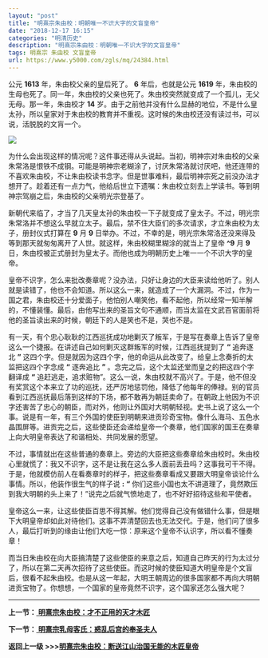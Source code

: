 ```yaml
---
layout: "post"
title: "明熹宗朱由校：明朝唯一不识大字的文盲皇帝"
date: "2018-12-17 16:15"
categories: "明清历史"
description: "明熹宗朱由校：明朝唯一不识大字的文盲皇帝"
tags: 明熹宗 朱由校 文盲皇帝
url: https://www.y5000.com/zgls/mq/24384.html
---
```






公元 **1613** 年，朱由校父亲的皇后死了。 **6** 年后，也就是公元 **1619**
年，朱由校的生母也死了。同一年，朱由校的父亲也死了。朱由校突然就变成了一个孤儿，无父无母。那一年，朱由校才 **14**
岁。由于之前他并没有什么显赫的地位，不是什么皇太孙，所以皇家对于朱由校的教育并不重视。这时候的朱由校还没有读过书，可以说，活脱脱的文肓一个。

![](https://img.y5000.com/uploads/allimg/170727/12-1FHG519155M.jpg)

为什么会出现这样的情况呢？这件事还得从头说起。当初，明神宗对朱由校的父亲朱常洛是恨铁不成钢。可能是明神宗老糊涂了，讨厌朱常洛就讨厌吧，他还连带的不喜欢朱由校，不让朱由校读书念字。但是世事难料，最后明神宗死之前没办法才想开了。趁着还有一点力气，他给后世立下遗嘱：朱由校立刻去上学读书。等到明神宗驾崩之后，朱由校的父亲明光宗登基了。

新朝代来临了，才当了几天皇太孙的朱由校一下子就变成了皇太子。不过，明光宗朱常洛并不想这么早就立太子。最后，禁不住大臣们的多次请求，才立朱由校为太子，册封仪式打算在
**9** 月 **9** 日举办。不过，不幸的是，明光宗朱常洛还没来得及等到那天就匆匆离开了人世。就这样，朱由校糊里糊涂的就当上了皇帝 **^9** 月
**9** 日，朱由校被正式册封为皇太子。而他也成为明朝历史上唯一一个不识大字的皇帝。

皇帝不识字，怎么来批改奏章呢？没办法，只好让身边的大臣来读给他听了。别人就是读错了，他也不会知道。所以这么一来，就造成了一个大漏洞。不过，作为一国之君，朱由校还十分爱面子，他怕别人嘲笑他，看不起他，所以经常一知半解的，不懂装懂。最后，由他写出来的圣旨文句不通顺，而当太监在文武百官面前将他的圣旨读出来的时候，朝廷下的人是笑也不是，哭也不是。

有一天，有个忠心耿耿的江西巡抚成功地剿灭了叛军，于是写在奏章上告诉了皇帝这么一个捷报。在讲述自己如何剿灭这群叛军的时候，江西巡抚提到了 **“** 追奔逐北
**”** 这四个字。但是就因为这四个字，他的命运从此改变了。给皇上念奏折的太监把这四个字念成 **“** 逐奔追比 **”**
。念完之后，这个太监还堂而皇之的把这四个字翻译成 **“**
追赶逃走，追求赃物”。这么一说，朱由校就不高兴了。于是，他不但没有奖赏这个本来立了功的巡抚，还严厉地惩罚他，降低了他每年的俸禄。别的官员看到江西巡抚最后落到这样的下场，都不敢再为朝廷卖命了。在朝政上他因为不识字还害苦了忠心的朝臣，而对外，他则让外国对大明朝轻视。史书上说了这么一个事。说是有一年，有三个外国的使臣到明朝来进贡珍奇宝物。像什么海马、五色水晶围屏等。进贡完之后，这些使臣还会递给皇帝一个奏章，他们国家的国王在奏章上向大明皇帝表达了和谐相处、共同发展的愿望。

不过，事情就出在这些普通的奏章上。旁边的大臣把这些奏章给朱由校时。朱由校心里就慌了：我又不识字，这不是让我在这么多人面前丢丑吗？这事我可干不得。于是，他就模仿前人在看奏章时的样子，把这些奏章看成又要跟大明皇帝谈论什么事情。所以，他装作很生气的样子说
**:** **“** 你们这些小国也太不讲道理了，竟然欺压到我大明朝的头上来了！”说完之后就气愤地走了，也不好好招待这些和平使者。

皇帝这么一来，让这些使臣百思不得其解。他们觉得自己没有做错什么事，但是眼下大明皇帝却如此对待他们。这事不弄清楚回去也无法交代。于是，他们问了很多人，最后打听到的缘由让他们大吃一惊：原来这个皇帝不认识字，所以看不懂奏章！

而当日朱由校在向大臣搞清楚了这些使臣的来意之后，知道自己昨天的行为太过分了，所以在第二天再次招待了这些使臣。而这时候的使臣知道大明皇帝是个文盲后，很看不起朱由校。也是从这一年起，大明王朝周边的很多国家都不再向大明朝进贡宝物了。你想想，一个国家的皇帝竟然不识字，这个国家还怎么强大呢？

* * *

**上一节：**[ **明熹宗朱由校：才不正用的天才木匠**](https://www.y5000.com/zgls/mq/24383.html)

**下一节：**[ **明熹宗乳母客氏：惑乱后宫的奉圣夫人**](https://www.y5000.com/zgls/mq/24385.html)

**返回上一级 >>>[明熹宗朱由校：断送江山治国无能的木匠皇帝](https://www.y5000.com/zgls/mq/24380.html)**
